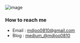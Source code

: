 ![image](https://user-images.githubusercontent.com/66775151/190562251-3fae8abc-f245-44f9-bbd0-12a706017249.png)

### How to reach me
- Email : [mdjoo0810@gmail.com](mailto:mdjoo0810@gmail.com)
- Blog : [medium_@mdjoo0810](https://medium.com/@mdjoo0810)
